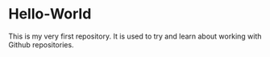# Hello-World
This is my very first repository. It is used to try and learn about working with Github repositories.
